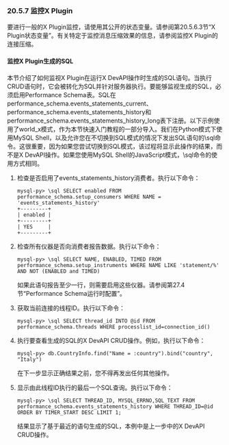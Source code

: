### 20.5.7 监控X Plugin

要进行一般的X Plugin监控，请使用其公开的状态变量。请参阅第20.5.6.3节“X Plugin状态变量”。有关特定于监控消息压缩效果的信息，请参阅监控X Plugin的连接压缩。

#### 监控X Plugin生成的SQL

本节介绍了如何监视X Plugin在运行X DevAPI操作时生成的SQL语句。当执行CRUD语句时，它会被转化为SQL并针对服务器执行。要能够监视生成的SQL，必须启用Performance Schema表。SQL在performance_schema.events_statements_current、performance_schema.events_statements_history和performance_schema.events_statements_history_long表下注册。以下示例使用了world_x模式，作为本节快速入门教程的一部分导入。我们在Python模式下使用MySQL Shell，以及允许您在不切换到SQL模式的情况下发出SQL语句的\sql命令。这很重要，因为如果您尝试切换到SQL模式，该过程将显示此操作的结果，而不是X DevAPI操作。如果您使用MySQL Shell的JavaScript模式，\sql命令的使用方式相同。

1. 检查是否启用了events_statements_history消费者。执行以下命令：

   ```
   mysql-py> \sql SELECT enabled FROM performance_schema.setup_consumers WHERE NAME = 'events_statements_history'
   +---------+
   | enabled |
   +---------+
   | YES     |
   +---------+
   ```

2. 检查所有仪器是否向消费者报告数据。执行以下命令：

   ```
   mysql-py> \sql SELECT NAME, ENABLED, TIMED FROM performance_schema.setup_instruments WHERE NAME LIKE 'statement/%' AND NOT (ENABLED and TIMED)
   ```

   如果此语句报告至少一行，则需要启用这些仪器。请参阅第27.4节“Performance Schema运行时配置”。

3. 获取当前连接的线程ID。执行以下命令：

   ```
   mysql-py> \sql SELECT thread_id INTO @id FROM performance_schema.threads WHERE processlist_id=connection_id()
   ```

4. 执行要查看生成的SQL的X DevAPI CRUD操作。例如，执行以下命令：

   ```
   mysql-py> db.CountryInfo.find("Name = :country").bind("country", "Italy")
   ```

   在下一步显示正确结果之前，您不得再发出任何其他操作。

5. 显示由此线程ID执行的最后一个SQL查询。执行以下命令：

   ```
   mysql-py> \sql SELECT THREAD_ID, MYSQL_ERRNO,SQL_TEXT FROM performance_schema.events_statements_history WHERE THREAD_ID=@id ORDER BY TIMER_START DESC LIMIT 1;
   ```

   结果显示了基于最近的语句生成的SQL，本例中是上一步中的X DevAPI CRUD操作。